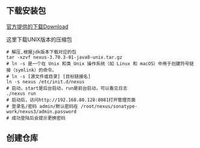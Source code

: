 ## 下载安装包

[官方提供的下载Download](https://help.sonatype.com/en/download.html)

这里下载UNIX版本的压缩包

```shell
# 解压,根据jdk版本下载对应的包
tar -xzvf nexus-3.70.3-01-java8-unix.tar.gz
# ln -s 是一个在 Unix 和类 Unix 操作系统（如 Linux 和 macOS）中用于创建符号链接（symlink）的命令。
# ln -s [源文件或目录] [目标链接名]
ln -s nexus /etc/init.d/nexus
# 启动，start是后台启动，run是前台启动，可以看见日志
./nexus run
# 启动后，访问http://192.168.80.128:8081打开管理页面
# 登录名/密码 admin/默认密码在 /root/nexus/sonatype-work/nexus3/admin.password
# 成功登陆后会提示更换密码
```



## 创建仓库



